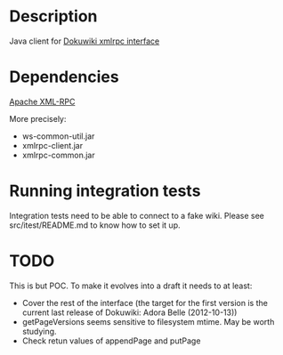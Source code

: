 Description
===========

Java client for [Dokuwiki xmlrpc interface](https://www.dokuwiki.org/devel:xmlrpc)

Dependencies
============
[Apache XML-RPC](http://ws.apache.org/xmlrpc/download.html)

More precisely:
  * ws-common-util.jar
  * xmlrpc-client.jar
  * xmlrpc-common.jar

Running integration tests
==========================
Integration tests need to be able to connect to a fake wiki.
Please see src/itest/README.md to know how to set it up.

TODO
====
This is but POC. To make it evolves into a draft it needs to at least:
  * Cover the rest of the interface (the target for the first version is the current last release of Dokuwiki: Adora Belle (2012-10-13))
  * getPageVersions seems sensitive to filesystem mtime. May be worth studying.
  * Check retun values of appendPage and putPage
